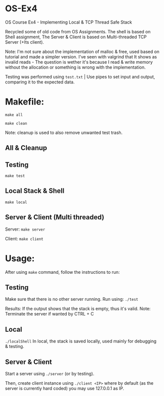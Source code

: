 # OS-Ex4
OS Course Ex4 - Implementing Local &amp; TCP Thread Safe Stack

Recycled some of old code from OS Assignments.
The shell is based on Shell assignment,
The Server & Client is based on Multi-threaded TCP Server (+Its client).

Note: I'm not sure about the implementation of malloc & free, used based on tutorial and made a simpler version.
I've seen with valgrind that It shows as invalid reads - The question is wether it's because I read & write memory without the allocation or something is wrong with the implementation. 

Testing was performed using `test.txt` | Use pipes to set input and output, comparing it to the expected data.

# Makefile:
`make all`

`make clean`

Note: cleanup is used to also remove unwanted test trash.

## All & Cleanup


## Testing
`make test`

## Local Stack & Shell
`make local`

## Server &  Client (Multi threaded)
Server:
`make server`


Client:
`make client`


# Usage:
After using `make` command, follow the instructions to run:


## Testing

Make sure that there is no other server running.
Run using: `./test`

Results: If the output shows that the stack is empty, thus it's valid.
Note: Terminate the server if wanted by CTRL + C

## Local
`./localShell`
In local, the stack is saved locally, used mainly for debugging & testing.

## Server & Client
Start a server using `./server` (or by testing).

Then, create client instance using `./client <IP>` where by default (as the server is currently hard coded) you may use 127.0.0.1 as IP.
